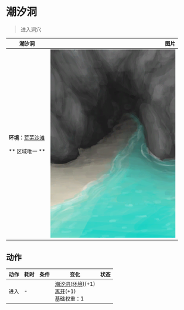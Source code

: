 # 潮汐洞  
> 进入洞穴  
  
  潮汐洞  |   图片   
 ----  |  ----:   
 **环境：**[荒芜沙滩](DesolateBeach.md)<br><br>** 区域唯一 **  |  ![](Sprite/TidalCave.png)   
  
## 动作  
动作  |  耗时  |  条件  |  变化  |  状态  
----  |  ----  |  ----  |  ----  |  ----  
进入<br>  |  -  |    |  [潮汐洞(环境)](Env_CaveTidal.md)(+1)<br>[离开](CaveTidalExit.md)(+1)<br>基础权重：1<br>  |    
